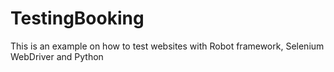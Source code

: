 # TestingBooking
This is an example on how to test websites with Robot framework, Selenium WebDriver and Python
